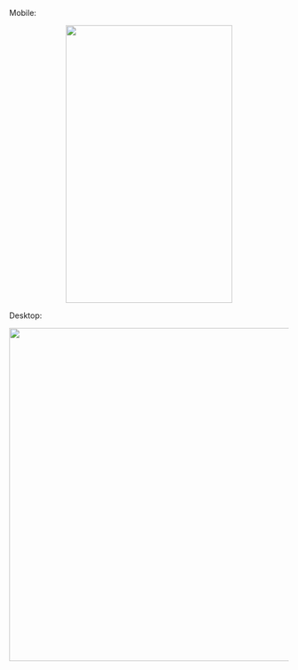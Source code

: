 Mobile:

<div align="center">
    <a href="https://brightshard.dev" target="_blank">
        <img src="https://brightshard.dev/index.svg" width="300px" height="500px" />
    </a>
</div>

Desktop:

<div align="center">
    <a href="https://brightshard.dev" target="_blank">
        <img src="https://brightshard.dev/index.svg" width="800px" height="600px" />
    </a>
</div>
